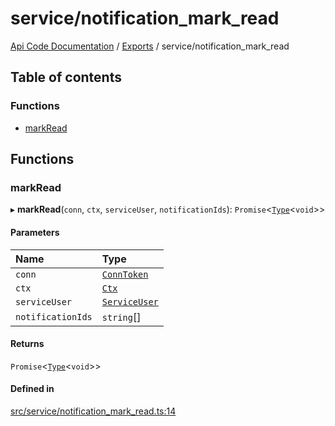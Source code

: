 # service/notification\_mark\_read
 
[Api Code Documentation](../README.md) / [Exports](../modules.md) / service/notification\_mark\_read

## Table of contents

### Functions

- [markRead](service_notification_mark_read.md#markread)

## Functions

### markRead

▸ **markRead**(`conn`, `ctx`, `serviceUser`, `notificationIds`): `Promise`<[`Type`](result.md#type)<`void`\>\>

#### Parameters

| Name | Type |
| :------ | :------ |
| `conn` | [`ConnToken`](service_conn.md#conntoken) |
| `ctx` | [`Ctx`](../interfaces/lib_ctx.Ctx.md) |
| `serviceUser` | [`ServiceUser`](../interfaces/service_domain_organization_service_user.ServiceUser.md) |
| `notificationIds` | `string`[] |

#### Returns

`Promise`<[`Type`](result.md#type)<`void`\>\>

#### Defined in

[src/service/notification_mark_read.ts:14](https://github.com/openkfw/TruBudget/blob/a06c11b/api/src/service/notification_mark_read.ts#L14)
